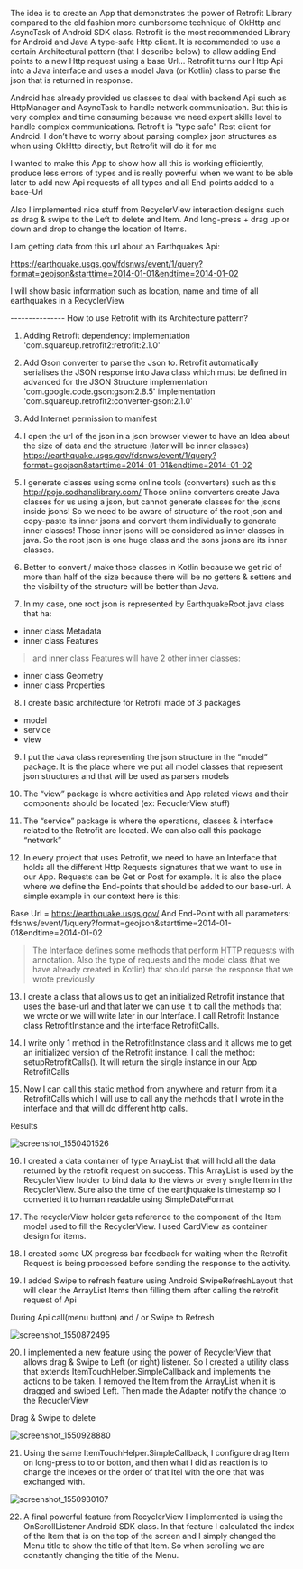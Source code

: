 The idea is to create an App that demonstrates the power of Retrofit Library compared to the old fashion more cumbersome technique of OkHttp and AsyncTask of Android SDK class. Retrofit is the most recommended Library for Android and Java A type-safe Http client. It is recommended to use a certain Architectural pattern (that I describe below) to allow adding End-points to a new Http request using a base Url… Retrofit turns our Http Api into a Java interface and uses a model Java (or Kotlin) class to parse the json that is returned in response.

Android has already provided us classes to deal with backend Api such as HttpManager and AsyncTask to handle network communication. But this is very complex and time consuming because we need expert skills level to handle complex communications. Retrofit is "type safe" Rest client for Android. I don’t have to worry about parsing complex json structures as when using OkHttp directly, but Retrofit will do it for me 

I wanted to make this App to show how all this is working efficiently, produce less errors of types and is really powerful when we want to be able later to add new Api requests of all types and all End-points added to a base-Url

Also I implemented nice stuff from RecyclerView interaction designs such as drag & swipe to the Left to delete and Item. And long-press + drag up or down and drop to change the location of Items.

I am getting data from this url about an Earthquakes Api:

https://earthquake.usgs.gov/fdsnws/event/1/query?format=geojson&starttime=2014-01-01&endtime=2014-01-02 

I will show basic information such as location, name and time of all earthquakes in a RecyclerView


---------------  How to use Retrofit with its Architecture pattern?

1. Adding Retrofit dependency:
implementation 'com.squareup.retrofit2:retrofit:2.1.0'

2. Add Gson converter to parse the Json to. Retrofit automatically serialises the JSON response into Java class which must be defined in advanced for the JSON Structure
implementation 'com.google.code.gson:gson:2.8.5'
implementation 'com.squareup.retrofit2:converter-gson:2.1.0'

3. Add Internet permission to manifest 
<uses-permission android:name="android.permission.INTERNET"/>

4. I open the url of the json in a json browser viewer to have an Idea about the size of data and the structure (later will be inner classes)
https://earthquake.usgs.gov/fdsnws/event/1/query?format=geojson&starttime=2014-01-01&endtime=2014-01-02 

5. I generate classes using some online tools (converters) such as this http://pojo.sodhanalibrary.com/  Those online converters create Java classes for us using a json, but cannot generate classes for the jsons inside jsons! So we need to be aware of structure of the root json and copy-paste its inner jsons and convert them individually to generate inner classes! Those inner jsons will be considered as inner classes in java. So the root json is one huge class and the sons jsons are its inner classes.

6. Better to convert / make those classes in Kotlin because we get rid of more than half of the size because there will be no getters & setters and the visibility of the structure will be better than Java.

7. In my case, one root json is represented by EarthquakeRoot.java class that ha:
- inner class Metadata
- inner class Features
> and inner class Features will have 2 other inner classes:
- inner class Geometry
- inner class Properties

8. I create basic architecture for Retrofil made of 3 packages
- model
- service
- view

9. I put the Java class representing the json structure in the “model” package. It is the place where we put all model classes that represent json structures and that will be used as parsers models

10. The “view” package is where activities and App related views and their components should be located (ex: RecuclerView stuff)

11. The “service” package is where the operations, classes & interface related to the Retrofit are located. We can also call this package “network”

12. In every project that uses Retrofit, we need to have an Interface that holds all the different Http Requests signatures that we want to use in our App. Requests can be Get or Post for example. It is also the place where we define the End-points that should be added to our base-url. A simple example in our context here is this:

Base Url = https://earthquake.usgs.gov/
And End-Point with all parameters:
fdsnws/event/1/query?format=geojson&starttime=2014-01-01&endtime=2014-01-02 

> The Interface defines some methods that perform HTTP requests with annotation. Also the type of requests and the model class (that we have already created in Kotlin) that should parse the response that we wrote previously

13. I create a class that allows us to get an initialized Retrofit instance that uses the base-url and that later we can use it to call the methods that we wrote or we will write later in our Interface. I call Retrofit Instance class RetrofitInstance and the interface RetrofitCalls.

14. I write only 1 method in the RetrofitInstance class and it allows me to get an initialized version of the Retrofit instance. I call the method: setupRetrofitCalls(). It will return the single instance in our App RetrofitCalls

15. Now I can call this static method from anywhere and return from it a RetrofitCalls which I will use to call any the methods that I wrote in the interface and that will do different http calls. 

Results

![screenshot_1550401526](https://user-images.githubusercontent.com/20923486/52912052-55fe3e80-32ac-11e9-9b52-d3d970ae6a8e.png) 

16. I created a data container of type ArrayList that will hold all the data returned by the retrofit request on success. This ArrayList is used by the RecyclerView holder to bind data to the views or every single Item in the RecyclerView. Sure also the time of the eartjhquake is timestamp so I converted it to human readable using SimpleDateFormat

17. The recyclerView holder gets reference to the component of the Item model used to fill the RecyclerView. I used CardView as container design for items.

18. I created some UX progress bar feedback for waiting when the Retrofit Request is being processed before sending the response to the activity.

19. I added Swipe to refresh feature using Android SwipeRefreshLayout that will clear the ArrayList Items then filling them after calling the retrofit request of Api

During Api call(menu button) and / or Swipe to Refresh

![screenshot_1550872495](https://user-images.githubusercontent.com/20923486/53273692-f6ad8d80-36f4-11e9-9680-e528c2f39d67.png) 

20. I implemented a new feature using the power of RecyclerView that allows drag & Swipe to Left (or right) listener. So I created a utility class that extends ItemTouchHelper.SimpleCallback and implements the actions to be taken. I removed the Item from the ArrayList  when it is dragged and swiped Left. Then made the Adapter notify the change to the RecuclerView

Drag & Swipe to delete

![screenshot_1550928880](https://user-images.githubusercontent.com/20923486/53287255-decc1d00-3779-11e9-97fc-5b810c51fe1e.png) 

21. Using the same ItemTouchHelper.SimpleCallback, I configure drag Item on long-press to to or botton, and then what I did as reaction is to change the indexes or the order of that Itel with the one that was exchanged with.

![screenshot_1550930107](https://user-images.githubusercontent.com/20923486/53287336-1d160c00-377b-11e9-9c22-62a869fc8a4f.png) 

22. A final powerful feature from RecyclerView I implemented is using the OnScrollListener Android SDK class. In that feature I calculated the index of the Item that is on the top of the screen and I simply changed the Menu title to show the title of that Item. So when scrolling we are constantly changing the title of the Menu.
